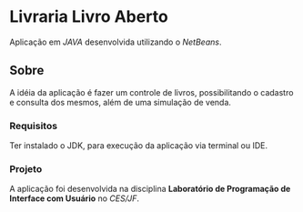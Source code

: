 # Livraria Livro Aberto

Aplicação em *JAVA* desenvolvida utilizando o *NetBeans*.

## Sobre

A idéia da aplicação é fazer um controle de livros, possibilitando o cadastro e consulta dos mesmos, além de uma simulação de venda.

### Requisitos

Ter instalado o JDK, para execução da aplicação via terminal ou IDE.

### Projeto

A aplicação foi desenvolvida na disciplina **Laboratório de Programação de Interface com Usuário** no *CES/JF*.